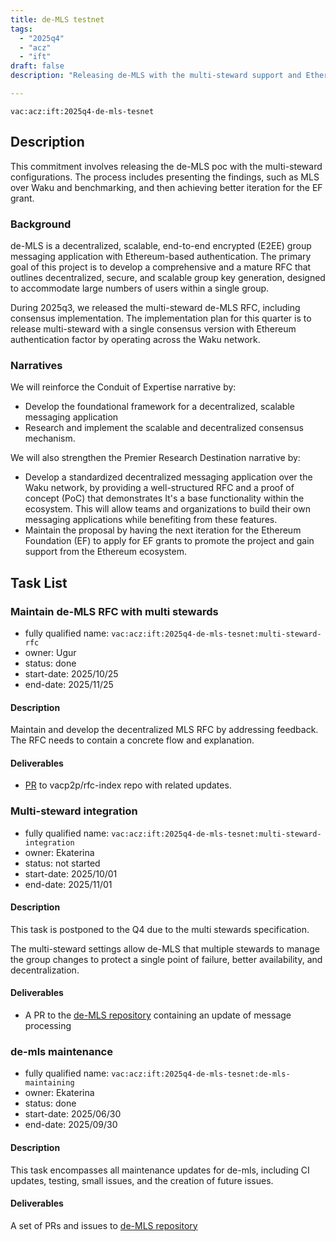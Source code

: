 ```yaml
---
title: de-MLS testnet
tags:
  - "2025q4"
  - "acz"
  - "ift"
draft: false
description: "Releasing de-MLS with the multi-steward support and Ethereum authentication mechanism."

---
```


`vac:acz:ift:2025q4-de-mls-tesnet`

## Description
This commitment involves releasing the de-MLS poc with the multi-steward configurations.
The process includes presenting the findings, such as MLS over Waku and benchmarking,
and then achieving better iteration for the EF grant.

### Background
de-MLS is a decentralized, scalable, end-to-end encrypted (E2EE)
group messaging application with Ethereum-based authentication.
The primary goal of this project is to develop a comprehensive
and a mature RFC that outlines decentralized, secure, and scalable group key generation, 
designed to accommodate large numbers of users within a single group.
 
During 2025q3, we released the multi-steward de-MLS RFC, including consensus implementation.
The implementation plan for this quarter is to release multi-steward with a single consensus
version with Ethereum authentication factor by operating across the Waku network. 

### Narratives
We will reinforce the Conduit of Expertise narrative by:
* Develop the foundational framework for a decentralized, scalable messaging application 
* Research and implement the scalable and decentralized consensus mechanism.

We will also strengthen the Premier Research Destination narrative by:
* Develop a standardized decentralized messaging application over the Waku network,
by providing a well-structured RFC and a proof of concept (PoC) that demonstrates
It's a base functionality within the ecosystem.
This will allow teams and organizations to build their own messaging applications
while benefiting from these features.
* Maintain the proposal by having the next iteration for the Ethereum Foundation (EF)
to apply for EF grants to promote the project and gain support from the Ethereum ecosystem.

## Task List

### Maintain de-MLS RFC with multi stewards 

* fully qualified name: `vac:acz:ift:2025q4-de-mls-tesnet:multi-steward-rfc`
* owner: Ugur
* status: done
* start-date: 2025/10/25
* end-date: 2025/11/25

#### Description

Maintain and develop the decentralized MLS RFC by addressing feedback.
The RFC needs to contain a concrete flow and explanation.   

#### Deliverables

* [PR](https://github.com/vacp2p/rfc-index/pull/193) to vacp2p/rfc-index repo with related updates.

### Multi-steward integration

* fully qualified name: `vac:acz:ift:2025q4-de-mls-tesnet:multi-steward-integration`
* owner: Ekaterina
* status: not started
* start-date: 2025/10/01
* end-date: 2025/11/01

#### Description

This task is postponed to the Q4 due to the multi stewards specification. 

The multi-steward settings allow de-MLS that multiple stewards to manage the group
changes to protect a single point of failure, better availability, and decentralization.

#### Deliverables

* A PR to the [de-MLS repository](https://github.com/vacp2p/de-mls) 
containing an update of message processing 

### de-mls maintenance

* fully qualified name: `vac:acz:ift:2025q4-de-mls-tesnet:de-mls-maintaining`
* owner: Ekaterina
* status: done 
* start-date: 2025/06/30
* end-date: 2025/09/30

#### Description

This task encompasses all maintenance updates for de-mls, including CI updates,
testing, small issues, and the creation of future issues.

#### Deliverables

A set of PRs and issues to  [de-MLS repository](https://github.com/vacp2p/de-mls)